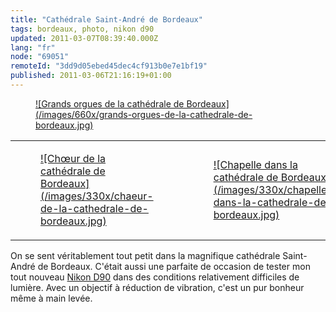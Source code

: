 ```yaml
---
title: "Cathédrale Saint-André de Bordeaux"
tags: bordeaux, photo, nikon d90
updated: 2011-03-07T08:39:40.000Z
lang: "fr"
node: "69051"
remoteId: "3dd9d05ebed45dec4cf913b0e7e1bf19"
published: 2011-03-06T21:16:19+01:00
---
```

<figure class="object-center"><a href="/images/grands-orgues-de-la-cathedrale-de-bordeaux.jpg">![Grands orgues de la cathédrale de Bordeaux](/images/660x/grands-orgues-de-la-cathedrale-de-bordeaux.jpg)
</a></figure>

<table class="table-centre"><tr><td><figure class="object-center"><a href="/images/chaeur-de-la-cathedrale-de-bordeaux.jpg">![Chœur de la cathédrale de Bordeaux](/images/330x/chaeur-de-la-cathedrale-de-bordeaux.jpg)
</a></figure></td>
<td><figure class="object-center"><a href="/images/chapelle-dans-la-cathedrale-de-bordeaux.jpg">![Chapelle dans la cathédrale de Bordeaux](/images/330x/chapelle-dans-la-cathedrale-de-bordeaux.jpg)
</a></figure></td>
</tr>

</table>

On se sent véritablement tout petit dans la magnifique cathédrale Saint-André de Bordeaux. C'était aussi une parfaite de occasion de tester mon tout nouveau [Nikon D90](/tag/nikon-d90) dans des conditions relativement difficiles de lumière. Avec un objectif à réduction de vibration, c'est un pur bonheur même à main levée.

